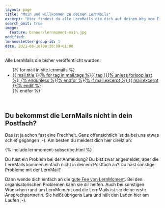 ```yaml
---
layout: page
title: "Moin und willkommen zu deinen LernMails"
excerpt: "Hier findest du alle LernMails die dich auf deinem Weg vom Einsteiger zum C# Entwickler voran bringen."
search_omit: true
image:
  feature: banner/lernmoment-main.jpg
modified:
lm-newsletter-group-id: 1
date: 2021-08-18T09:30:00+01:00
---
```


Alle LernMails die bisher veröffentlicht wurden:

<ul class="post-list">
{% for mail in site.lernmails %} 
  <li><article><a href="{{ site.url }}{{ mail.url }}">{{ mail.title }}<span class="entry-date">{% for tag in mail.tags %}{{ tag }}{% unless forloop.last %}, {% endunless %}{% endfor %}</span>{% if mail.excerpt %} <span class="excerpt">{{ mail.excerpt }}</span>{% endif %}</a></article></li>
{% endfor %}
</ul>

<br/>

## Du bekommst die LernMails nicht in dein Postfach?
Das ist ja schon fast eine Frechheit. Ganz offensichtlich ist da bei uns etwas schief gegangen ;-). Am besten du meldest dich hier direkt an:
<div class="subscribe-notice">
	{% include lernmoment-subscribe.html %}
</div>

Du hast ein Problem bei der Anmeldung? Du bist zwar angemeldet, aber die LernMails kommen einfach nicht in deinem Postfach an? Du hast sonstige Probleme mit der LernMail?

Dann wende dich einfach an die [gute Fee von LernMoment](mailto:lara@lernmoment.de). Bei den organisatorischen Problemen kann sie dir helfen. Auch bei sonstigen Wünschen rund um LernMoment und die LernMails ist sie deine erste Ansprechpartnerin. Sie heißt übrigens Lara und hält den Laden hier am Laufen ;-).